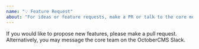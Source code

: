 ```yaml
---
name: "💡 Feature Request"
about: "For ideas or feature requests, make a PR or talk to the core members on Slack"
---
```


If you would like to propose new features, please make a pull request. Alternatively, you may message the core team on the OctoberCMS Slack.
